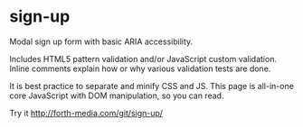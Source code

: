 # sign-up
Modal sign up form with basic ARIA accessibility.

Includes HTML5 pattern validation and/or JavaScript custom validation. Inline comments explain how or why various validation tests are done.

It is best practice to separate and minify CSS and JS. This page is all-in-one core JavaScript with DOM manipulation, so you can read.

Try it
http://forth-media.com/git/sign-up/
